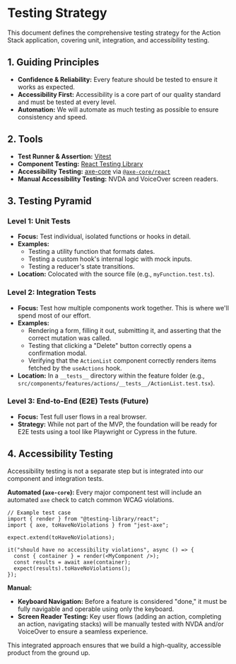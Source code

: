 # Testing Strategy

This document defines the comprehensive testing strategy for the Action Stack application, covering unit, integration, and accessibility testing.

## 1. Guiding Principles

- **Confidence & Reliability:** Every feature should be tested to ensure it works as expected.
- **Accessibility First:** Accessibility is a core part of our quality standard and must be tested at every level.
- **Automation:** We will automate as much testing as possible to ensure consistency and speed.

## 2. Tools

- **Test Runner & Assertion:** [Vitest](https://vitest.dev/)
- **Component Testing:** [React Testing Library](https://testing-library.com/docs/react-testing-library/intro/)
- **Accessibility Testing:** [axe-core](https://github.com/dequelabs/axe-core) via [`@axe-core/react`](https://github.com/dequelabs/axe-core-npm/tree/develop/packages/react)
- **Manual Accessibility Testing:** NVDA and VoiceOver screen readers.

## 3. Testing Pyramid

### Level 1: Unit Tests

- **Focus:** Test individual, isolated functions or hooks in detail.
- **Examples:**
  - Testing a utility function that formats dates.
  - Testing a custom hook's internal logic with mock inputs.
  - Testing a reducer's state transitions.
- **Location:** Colocated with the source file (e.g., `myFunction.test.ts`).

### Level 2: Integration Tests

- **Focus:** Test how multiple components work together. This is where we'll spend most of our effort.
- **Examples:**
  - Rendering a form, filling it out, submitting it, and asserting that the correct mutation was called.
  - Testing that clicking a "Delete" button correctly opens a confirmation modal.
  - Verifying that the `ActionList` component correctly renders items fetched by the `useActions` hook.
- **Location:** In a `__tests__` directory within the feature folder (e.g., `src/components/features/actions/__tests__/ActionList.test.tsx`).

### Level 3: End-to-End (E2E) Tests (Future)

- **Focus:** Test full user flows in a real browser.
- **Strategy:** While not part of the MVP, the foundation will be ready for E2E tests using a tool like Playwright or Cypress in the future.

## 4. Accessibility Testing

Accessibility testing is not a separate step but is integrated into our component and integration tests.

**Automated (`axe-core`):**
Every major component test will include an automated `axe` check to catch common WCAG violations.

```tsx
// Example test case
import { render } from "@testing-library/react";
import { axe, toHaveNoViolations } from "jest-axe";

expect.extend(toHaveNoViolations);

it("should have no accessibility violations", async () => {
  const { container } = render(<MyComponent />);
  const results = await axe(container);
  expect(results).toHaveNoViolations();
});
```

**Manual:**

- **Keyboard Navigation:** Before a feature is considered "done," it must be fully navigable and operable using only the keyboard.
- **Screen Reader Testing:** Key user flows (adding an action, completing an action, navigating stacks) will be manually tested with NVDA and/or VoiceOver to ensure a seamless experience.

This integrated approach ensures that we build a high-quality, accessible product from the ground up.
